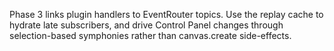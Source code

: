 Phase 3 links plugin handlers to EventRouter topics. Use the replay cache to hydrate late subscribers, and drive Control Panel changes through selection-based symphonies rather than canvas.create side-effects.
